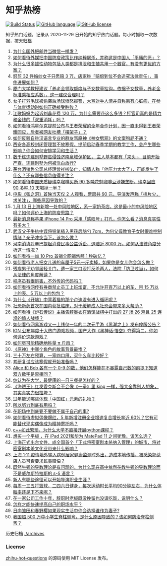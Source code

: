 # 知乎热榜
[![Build Status](https://github.com/ToWeLong/zhihu-hot-questions/workflows/CI/badge.svg)](https://github.com/ToWeLong/zhihu-hot-questions/actions)
[![GitHub language](https://img.shields.io/badge/language-golang-orange.svg)](https://golang.org/)
[![GitHub license](https://img.shields.io/github/license/ToWeLong/zhihu-hot-questions)](https://github.com/ToWeLong/zhihu-hot-questions/blob/main/LICENSE)

知乎热门话题，记录从 2020-11-29 日开始的知乎热门话题。每小时抓取一次数据，按天[归档](./archives)

<!-- BEGIN -->

1. [为什么国外把邮件当微信一样发？](https://www.zhihu.com/question/327715169)
1. [如何看待外媒把中国防疫政策比作纳粹屠杀，并称这是中国人「平庸的恶」？](https://www.zhihu.com/question/511347153)
1. [为什么很多雄性动物包括人类都是排泄和生殖共用一个器官，有没有更优的方案？](https://www.zhihu.com/question/360529805)
1. [怒剪 32 件婚纱女子只愿赔 3 万，店家称「赔偿到位不会追究法律责任」，事件进展如何？](https://www.zhihu.com/question/511471368)
1. [厦门大学教授建议「养老金领取额度与子女数量挂钩，依据子女数量，养老金标准乘相应系数」，这一建议合理吗？](https://www.zhihu.com/question/511477898)
1. [女子打羽毛球被偷袭后场球愤怒报警，大骂对手人渣并自称患有心脏病，在参与体育运动时如何正确接受胜败？](https://www.zhihu.com/question/511218615)
1. [江歌妈妈为起诉刘鑫花费 120 万，为什么需要花这么多钱？打官司真的是精力和金钱的「双重消耗」吗？](https://www.zhihu.com/question/511124943)
1. [如何看待鸿星尔克提前公布与王者荣耀的全年合作计划，因一直未得到王者荣耀回应，后者被网友吐槽「摆架子」？](https://www.zhihu.com/question/511482965)
1. [如何反驳自称汉语言专业的群友骂原神《神女劈观》的文案狗屁不通？](https://www.zhihu.com/question/511210618)
1. [西安各高校封闭管理暂不放寒假，提前启动春季学期的教学工作，会产生哪些影响？你会如何安排学习和生活？](https://www.zhihu.com/question/511464716)
1. [数千栋违建别墅野蛮侵蚀济南泉域保护区， 主人基本都有「来头」，目前开始严查，违建别墅为何被洗白放行?](https://www.zhihu.com/question/511298458)
1. [茅台酒销售公司总经理曾祥彬坠亡，知情人称「他压力太大了」，可能发生了什么？还有哪些信息值得关注？](https://www.zhihu.com/question/511546093)
1. [如何看待李国庆质疑瑞幸咖啡买断 90 多吨花魁咖啡豆涉嫌垄断，瑞幸回应 90 多吨 10 天喝掉一半？](https://www.zhihu.com/question/511183361)
1. [电影《张之洞》首映当天仅 2 人观看，票房共 90 元，导演发声称「排片少，求关注」，哪些原因导致的？](https://www.zhihu.com/question/511303849)
1. [1 月 13 日上海新增一处中风险地区，系一家奶茶店，这是最小的中风险地区吗？如何评价上海的防疫思路？](https://www.zhihu.com/question/511429249)
1. [最新消息称苹果 iPhone 14 Pro 采用「感叹号」打孔，你怎么看？消息真实性有多大？](https://www.zhihu.com/question/511307890)
1. [武汉父子争执中误将铅笔插入男孩后脑勺 7cm，为何父母教育子女时很难控制情绪？亲子冲突当下，该怎么做？](https://www.zhihu.com/question/511430261)
1. [河南消协对辛巴提起消费民事公益诉讼，退赔近 8000 万，如何从法律角度分析这一情况？](https://www.zhihu.com/question/511515850)
1. [如何看待一加 10 Pro 首销全网销售额 1 秒破亿？](https://www.zhihu.com/question/511389322)
1. [如何看待老人把女儿送的车厘子5元一斤卖掉，如果你是女儿你会怎么做？](https://www.zhihu.com/question/511284165)
1. [残疾男子劝邻居轻关门，遭一家三口殴打反杀两人，法院「防卫过当」，如何从法律的角度解读？](https://www.zhihu.com/question/511451839)
1. [程序员有很厉害，不外传的代码吗？](https://www.zhihu.com/question/511262443)
1. [如何看待网传有券商禁止员工上班炫富，不允许开百万以上的车、带 15 万以上的表、5 万以上的包包？](https://www.zhihu.com/question/511397985)
1. [为什么《开端》中背着猫的那个卢迪没有进入循环呢？](https://www.zhihu.com/question/511404812)
1. [社恐新药首次在国内获批临床，对于缓解成人社恐会带来多大帮助？](https://www.zhihu.com/question/510997942)
1. [如何看待《炉石传说》主播告辞墨衣在酒馆战棋中打出的 27 场 26 鸡且 25 连鸡的惊人战绩？](https://www.zhihu.com/question/511272037)
1. [如何看待网易游戏又一上线仅一年的二次元手游《黑潮之上》发布停服公告？](https://www.zhihu.com/question/511257901)
1. [IGN 公布年度十大热门游戏视频，国产大作《黑神话:悟空》夺得第二，你如何评价这款游戏？](https://www.zhihu.com/question/509872747)
1. [如何尽可能精确地称量 π 斤肉？](https://www.zhihu.com/question/62032323)
1. [《原神》中哪个角色的故事背景最惨？](https://www.zhihu.com/question/448907904)
1. [三十万左右预算，一家四口用，买什么车比较好？](https://www.zhihu.com/question/471998913)
1. [考研复试应该寒假就开始准备吗？](https://www.zhihu.com/question/510701349)
1. [Alice 和 Bob 各有一个 0-9 的数，他们怎样能在不暴露自己数的前提下知道双方数字是否相同？](https://www.zhihu.com/question/468712310)
1. [你认为在大学，最健康的一日三餐是怎样的？](https://www.zhihu.com/question/505284892)
1. [《海贼王》红发香克斯会不会像《一拳》里 king 一样，强大全靠别人想象，其实真实力很拉垮？](https://www.zhihu.com/question/509188641)
1. [过年能送哪些体现「中国红」元素的礼物？](https://www.zhihu.com/question/510772977)
1. [所以努力到底有用吗？](https://www.zhihu.com/question/509882766)
1. [在职场中到底要不要做不属于自己的事?](https://www.zhihu.com/question/497782321)
1. [如何看待虚拟偶像爆红，5 年新增注册企业增速复合增长率近 60%？它有可能替代现实偶像成为精神寄托吗？](https://www.zhihu.com/question/511348839)
1. [c++如此繁琐，为什么大学不直接开展python课程？](https://www.zhihu.com/question/511103659)
1. [想买一个平板 ，在 iPad 2021和华为 MatePad 11 之间犹豫，该怎么选？](https://www.zhihu.com/question/510161079)
1. [上海正式出台文件，成全国首个「正式将密室剧本杀纳入管理」的城市，将对密室剧本杀文化业带来什么影响？](https://www.zhihu.com/question/511365591)
1. [上海 1·11 疫情境外输入病例居家健康监测时外出，造成本地传播，被感染奶茶店人员可否要求民事赔偿？](https://www.zhihu.com/question/511404921)
1. [既然牛顿的导数理论是有问题的，为什么现在高中依然在教牛顿的导数理论而不是威尔斯特拉斯的 ε-δ 语言？](https://www.zhihu.com/question/510551931)
1. [新人有哪些途径可以开始导演职业生涯？](https://www.zhihu.com/question/320885390)
1. [每周一三五打篮球，二四六日健身，每次运动时长平均90分钟左右，为什么体脂率还是下不来呢？](https://www.zhihu.com/question/510393196)
1. [在一家公司工作十年，辞职时老板既没挽留也没请吃饭，说明什么？](https://www.zhihu.com/question/511109978)
1. [怎样才能快速提高自己的职场水平？](https://www.zhihu.com/question/498935135)
1. [日向雏田和春野樱如果现实生活中你会选择谁作为妻子?](https://www.zhihu.com/question/401865762)
1. [我国超 500 万中小学生脊柱侧弯，是什么原因导致的？该如何防治脊柱侧弯？](https://www.zhihu.com/question/511298554)

<!-- END -->

历史归档 [./archives](./archives)


### License
[zhihu-hot-questions](https://github.com/towelong/zhihu-hot-questions) 的源码使用 MIT License 发布。